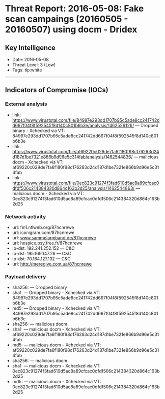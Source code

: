 # Threat Report: 2016-05-08: Fake scan campaings (20160505 - 20160507) using docm - Dridex


## Key Intelligence
* Date: 2016-05-08
* Threat Level: 3 (Low)
* Tags: tlp:white

---

## Indicators of Compromise (IOCs)
### External analysis
* link: https://www.virustotal.com/file/84997e293dd1707b95c5ade8cc241742dd697f04f8f592545f8d140c801b6b3e/analysis/1462526126/ — Dropped binary - Xchecked via VT: 84997e293dd1707b95c5ade8cc241742dd697f04f8f592545f8d140c801b6b3e
* link: https://www.virustotal.com/file/af69220c029de7fa6f180f98c176263d24d187d1be7321e866b9d96e5c314fab/analysis/1462544836/ — malicious docm - Xchecked via VT: af69220c029de7fa6f180f98c176263d24d187d1be7321e866b9d96e5c314fab
* link: https://www.virustotal.com/file/0ec823c91274f3fad610d5ac8a89cfcac0dfdf506c214384320d864c163b2d25/analysis/1462544863/ — malicious docm - Xchecked via VT: 0ec823c91274f3fad610d5ac8a89cfcac0dfdf506c214384320d864c163b2d25

### Network activity
* url: fm1.ntlweb.org/87hcnrewe
* url: iconigram.com/87hcnrewe
* url: www.sammelarmband.de/87hcnrewe
* url: hospice.psy.free.fr/87hcnrewe
* ip-dst: 192.241.252.152 — C&C
* ip-dst: 195.169.147.26 — C&C
* ip-dst: 70.164.127.132 — C&C
* url: http://meregivo.com.ua/87hcnrewe

### Payload delivery
* sha256: <sha256> — Dropped binary
* sha1: <sha1> — Dropped binary - Xchecked via VT: 84997e293dd1707b95c5ade8cc241742dd697f04f8f592545f8d140c801b6b3e
* md5: <md5> — Dropped binary - Xchecked via VT: 84997e293dd1707b95c5ade8cc241742dd697f04f8f592545f8d140c801b6b3e
* sha256: <sha256> — malicious docm
* sha1: <sha1> — malicious docm - Xchecked via VT: af69220c029de7fa6f180f98c176263d24d187d1be7321e866b9d96e5c314fab
* md5: <md5> — malicious docm - Xchecked via VT: af69220c029de7fa6f180f98c176263d24d187d1be7321e866b9d96e5c314fab
* sha256: <sha256> — malicious docm
* sha1: <sha1> — malicious docm - Xchecked via VT: 0ec823c91274f3fad610d5ac8a89cfcac0dfdf506c214384320d864c163b2d25
* md5: <md5> — malicious docm - Xchecked via VT: 0ec823c91274f3fad610d5ac8a89cfcac0dfdf506c214384320d864c163b2d25

